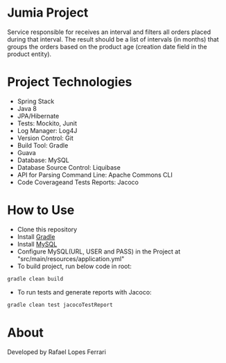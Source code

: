 # Jumia Project

Service responsible for receives an interval and filters all orders placed during that interval. 
The result should be a list of intervals (in months) that groups the orders based on the product age (creation date field in the product entity).

# Project Technologies

- Spring Stack
- Java 8
- JPA/Hibernate
- Tests: Mockito, Junit
- Log Manager: Log4J
- Version Control: Git
- Build Tool: Gradle
- Guava
- Database: MySQL
- Database Source Control: Liquibase
- API for Parsing Command Line: Apache Commons CLI
- Code Coverageand Tests Reports: Jacoco 

# How to Use

- Clone this repository
- Install [Gradle](https://docs.gradle.org/current/userguide/installation.html)
- Install [MySQL](https://www.mysql.com/downloads/)
- Configure MySQL(URL, USER and PASS) in the Project at "src/main/resources/application.yml"
- To build project, run below code in root:
```bash
gradle clean build
```
- To run tests and generate reports with Jacoco:
```bash
gradle clean test jacocoTestReport
```

# About

Developed by Rafael Lopes Ferrari
